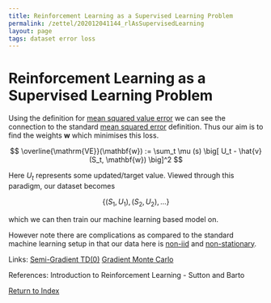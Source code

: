 ```yaml
---
title: Reinforcement Learning as a Supervised Learning Problem
permalink: /zettel/202012041144_rlAsSupervisedLearning
layout: page
tags: dataset error loss
---
```

# Reinforcement Learning as a Supervised Learning Problem

Using the definition for [mean squared value error](202012032202_meanSquaredValueError) we can see
the connection to the standard [mean squared error](TODOs) definition.
Thus our aim is to find the weights $\mathbf{w}$ which minimises this loss. 

$$
\overline{\mathrm{VE}}(\mathbf{w}) := \sum_t \mu (s) \big[ U_t - \hat{v}(S_t, \mathbf{w}) \big]^2
$$

Here $U_t$ represents some updated/target value. Viewed through this 
paradigm, our dataset becomes 

$$
\big\{ (S_1, U_1), (S_2, U_2), \dots \big\}
$$

which we can then train our machine learning based model on.

However note there are complications as compared to the standard machine learning 
setup in that our data here is [non-iid](202012241510_sampleDefinition) and [non-stationary](TODOs).


Links: [Semi-Gradient TD(0)](202012032232_semigradientTDZero) [Gradient Monte Carlo](202012032231_gradientMonteCarlo)

References: Introduction to Reinforcement Learning - Sutton and Barto

[Return to Index](index)